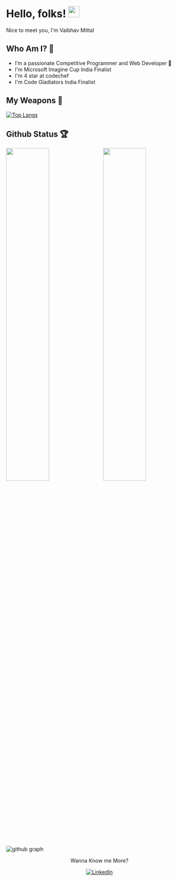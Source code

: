 # Hello, folks! <img src="https://raw.githubusercontent.com/MartinHeinz/MartinHeinz/master/wave.gif" width="30px">

Nice to meet you, I'm Vaibhav Mittal

## Who Am I? 🤠

- I’m a passionate Competitive Programmer and Web Developer 🚀 
- I'm Microsoft Imagine Cup India Finalist
- I'm 4 star at codechef
- I'm Code Gladiators India Finalist

## My Weapons 🌟

[![Top Langs](https://github-readme-stats.vercel.app/api/top-langs/?username=VaibhavMittal20&theme=react)](https://github.com/VaibhavMittal20/github-readme-stats)
 
## Github Status 🏆

<img  src="https://github-readme-stats.vercel.app/api?username=VaibhavMittal20&show_icons=true&hide_border=true&theme=react" width="48%" align="right" >
<img  src="https://github-readme-streak-stats.herokuapp.com/?user=VaibhavMittal20&theme=react" width="48%" >
<br>

![github graph](https://activity-graph.herokuapp.com/graph?username=VaibhavMittal20&theme=react-dark)
<br>

<p align="center">Wanna Know me More?</p>

<p align="center">
  
<a href="https://www.linkedin.com/in/vaibhav-mittal-00b6661aa/">
<img src="https://img.shields.io/badge/-LinkedIn-%233781da" alt="LinkedIn"/></a>  

</p>
